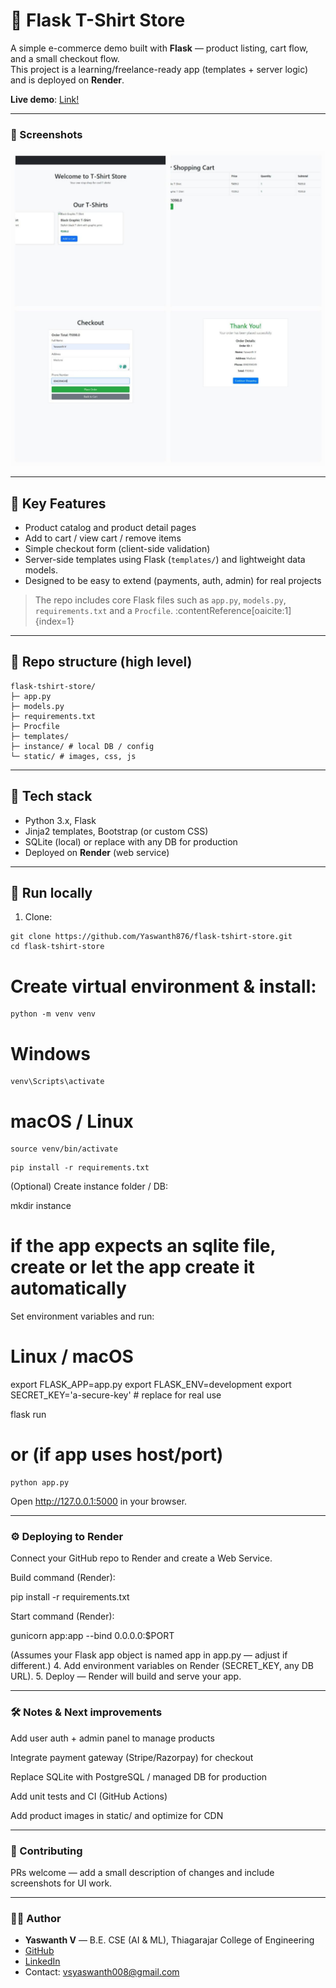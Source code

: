 # 👕 Flask T-Shirt Store

A simple e-commerce demo built with **Flask** — product listing, cart flow, and a small checkout flow.  
This project is a learning/freelance-ready app (templates + server logic) and is deployed on **Render**.

**Live demo**: [Link!](https://flask-tshirt-store.onrender.com)  <!-- replace with your Render URL -->

---

### 📸 Screenshots

![Add a screenshot](home.jpg)

---


## 🚀 Key Features
- Product catalog and product detail pages  
- Add to cart / view cart / remove items  
- Simple checkout form (client-side validation)  
- Server-side templates using Flask (`templates/`) and lightweight data models.  
- Designed to be easy to extend (payments, auth, admin) for real projects

> The repo includes core Flask files such as `app.py`, `models.py`, `requirements.txt` and a `Procfile`. :contentReference[oaicite:1]{index=1}

---

## 📁 Repo structure (high level)
```
flask-tshirt-store/
├─ app.py
├─ models.py
├─ requirements.txt
├─ Procfile
├─ templates/
├─ instance/ # local DB / config
└─ static/ # images, css, js
```

---

## 🧰 Tech stack
- Python 3.x, Flask  
- Jinja2 templates, Bootstrap (or custom CSS)  
- SQLite (local) or replace with any DB for production  
- Deployed on **Render** (web service)

---

## 🔁 Run locally

1. Clone:
```
git clone https://github.com/Yaswanth876/flask-tshirt-store.git
cd flask-tshirt-store
```

# Create virtual environment & install:
```
python -m venv venv
```
# Windows
```
venv\Scripts\activate
```
# macOS / Linux
```
source venv/bin/activate
```
```
pip install -r requirements.txt
```

(Optional) Create instance folder / DB:

mkdir instance
# if the app expects an sqlite file, create or let the app create it automatically


Set environment variables and run:

# Linux / macOS
export FLASK_APP=app.py
export FLASK_ENV=development
export SECRET_KEY='a-secure-key'   # replace for real use

flask run
# or (if app uses host/port)
```
python app.py
```

Open http://127.0.0.1:5000 in your browser.

---

### ⚙️ Deploying to Render

Connect your GitHub repo to Render and create a Web Service.

Build command (Render):

pip install -r requirements.txt


Start command (Render):

gunicorn app:app --bind 0.0.0.0:$PORT


(Assumes your Flask app object is named app in app.py — adjust if different.)
4. Add environment variables on Render (SECRET_KEY, any DB URL).
5. Deploy — Render will build and serve your app.

---

### 🛠️ Notes & Next improvements

Add user auth + admin panel to manage products

Integrate payment gateway (Stripe/Razorpay) for checkout

Replace SQLite with PostgreSQL / managed DB for production

Add unit tests and CI (GitHub Actions)

Add product images in static/ and optimize for CDN

---


### 🤝 Contributing

PRs welcome — add a small description of changes and include screenshots for UI work.

---

### 👨‍💻 Author

- **Yaswanth V** 
— B.E. CSE (AI & ML), Thiagarajar College of Engineering
- [GitHub](https://github.com/Yaswanth876)
- [LinkedIn](www.linkedin.com/in/yaswanthv876)
- Contact: vsyaswanth008@gmail.com
